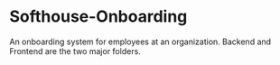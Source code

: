 # Softhouse-Onboarding
An onboarding system for employees at an organization.
Backend and Frontend are the two major folders.

